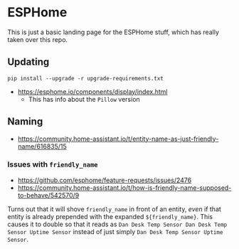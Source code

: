 # ESPHome

This is just a basic landing page for the ESPHome stuff, which has really taken over this repo.

## Updating

```
pip install --upgrade -r upgrade-requirements.txt
```

* https://esphome.io/components/display/index.html
  * This has info about the `Pillow` version

## Naming

* https://community.home-assistant.io/t/entity-name-as-just-friendly-name/616835/15

### Issues with `friendly_name`

* https://github.com/esphome/feature-requests/issues/2476
* https://community.home-assistant.io/t/how-is-friendly-name-supposed-to-behave/542570/9

Turns out that it will shove `friendly_name` in front of an 
entity, _even_ if that entity is already prepended with the 
expanded `${friendly_name}`. This causes it to double so that 
it reads as `Dan Desk Temp Sensor Dan Desk Temp Sensor Uptime Sensor` 
instead of just simply `Dan Desk Temp Sensor Uptime Sensor`.

